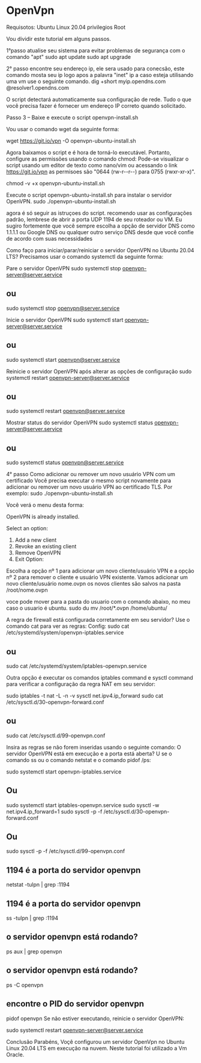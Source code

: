 # OpenVpn
Requisotos:
Ubuntu Linux 20.04
privilegios Root

Vou dividir este tutorial em alguns passos.

1°passo
atualise seu sistema para evitar problemas de segurança com o comando "apt"
sudo apt update
sudo apt upgrade

2° passo
encontre seu endereço ip, ele sera usado para conecsão, este comando mosta seu ip logo apos a palavra "inet"
ip a 
caso esteja utilisando uma vm use o seguinte comando.
dig +short myip.opendns.com @resolver1.opendns.com

O script detectará automaticamente sua configuração de rede. Tudo o que você precisa fazer é fornecer um endereço IP correto quando solicitado.

Passo 3 – Baixe e execute o script openvpn-install.sh

Vou usar o comando wget da seguinte forma:

wget https://git.io/vpn -O openvpn-ubuntu-install.sh

Agora baixamos o script e é hora de torná-lo executável. Portanto, configure as permissões usando o comando chmod: 
Pode-se visualizar o script usando um editor de texto como nano/vim ou acessando o link https://git.io/vpn
as permisoes são "0644 (rw-r--r--) para 0755 (rwxr-xr-x)".

chmod -v +x openvpn-ubuntu-install.sh

Execute o script openvpn-ubuntu-install.sh para instalar o servidor OpenVPN.
sudo ./openvpn-ubuntu-install.sh

agora é só seguir as istruçoes do script.
recomendo usar as configurações padrão, lembrese de abrir a porta UDP 1194 de seu roteador ou VM.
Eu sugiro fortemente que você sempre escolha a opção de servidor DNS como 1.1.1.1 ou Google DNS ou qualquer outro serviço DNS desde que você confie de acordo com suas necessidades

Como faço para iniciar/parar/reiniciar o servidor OpenVPN no Ubuntu 20.04 LTS?
Precisamos usar o comando systemctl da seguinte forma:

Pare o servidor OpenVPN
sudo systemctl stop openvpn-server@server.service
## ou ##
sudo systemctl stop openvpn@server.service

Inicie o servidor OpenVPN
sudo systemctl start openvpn-server@server.service
## ou ##
sudo systemctl start openvpn@server.service

Reinicie o servidor OpenVPN após alterar as opções de configuração
sudo systemctl restart openvpn-server@server.service
## ou ##
sudo systemctl restart openvpn@server.service

Mostrar status do servidor OpenVPN
sudo systemctl status openvpn-server@server.service
## ou ##
sudo systemctl status openvpn@server.service

4° passo 
Como adicionar ou remover um novo usuário VPN com um certificado
Você precisa executar o mesmo script novamente para adicionar ou remover um novo usuário VPN ao certificado TLS. Por exemplo:
sudo ./openvpn-ubuntu-install.sh

Você verá o menu desta forma:

OpenVPN is already installed.

Select an option:
   1) Add a new client
   2) Revoke an existing client
   3) Remove OpenVPN
   4) Exit
Option: 

Escolha a opção nº 1 para adicionar um novo cliente/usuário VPN e a opção nº 2 para remover o cliente e usuário VPN existente. Vamos adicionar um novo cliente/usuário nome.ovpn 
os novos clientes são salvos na pasta /root/nome.ovpn

voce pode mover para a pasta do usuario com o comando abaixo, no meu caso o usuario é ubuntu.
sudo du
mv /root/*.ovpn /home/ubuntu/

A regra de firewall está configurada corretamente em seu servidor? 
Use o comando cat para ver as regras: Config:
sudo cat /etc/systemd/system/openvpn-iptables.service
## ou  ##
sudo cat /etc/systemd/system/iptables-openvpn.service

Outra opção é executar os comandos iptables command e sysctl command para verificar a configuração da regra NAT em seu servidor:

sudo iptables -t nat -L -n -v
sysctl net.ipv4.ip_forward
sudo cat /etc/sysctl.d/30-openvpn-forward.conf
## ou ##
sudo cat /etc/sysctl.d/99-openvpn.conf

Insira as regras se não forem inseridas usando o seguinte comando: 
O servidor OpenVPN está em execução e a porta está aberta? U
se o comando ss ou o comando netstat e o comando pidof /ps:

sudo systemctl start openvpn-iptables.service
## Ou ##
sudo systemctl start iptables-openvpn.service
sudo sysctl -w net.ipv4.ip_forward=1
sudo sysctl -p -f /etc/sysctl.d/30-openvpn-forward.conf
## Ou ##
sudo sysctl -p -f /etc/sysctl.d/99-openvpn.conf

## 1194 é a porta do servidor openvpn ##
netstat -tulpn | grep :1194
## 1194 é a porta do servidor openvpn  ##
ss -tulpn | grep :1194
## o servidor openvpn está rodando? ##
ps aux | grep openvpn
## o servidor openvpn está rodando?  ##
ps -C openvpn
## encontre o PID do servidor openvpn ##
pidof openvpn
Se não estiver executando, reinicie o servidor OpenVPN:

sudo systemctl restart openvpn-server@server.service

Conclusão
Parabéns, Voçê configurou um servidor OpenVpn no Ubuntu Linux 20.04 LTS em execução na nuvem.
Neste tutorial foi utilizado a Vm Oracle.
